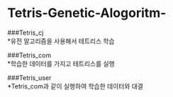 # Tetris-Genetic-Alogoritm-

###Tetris_cj\
  *유전 알고리즘을 사용해서 테트리스 학습
  
###Tetris_com\
  *학습한 데이터를 가지고 테트리스를 실행
  
###Tetris_user\
  *Tetris_com과 같이 실행하여 학습한 데이터와 대결
